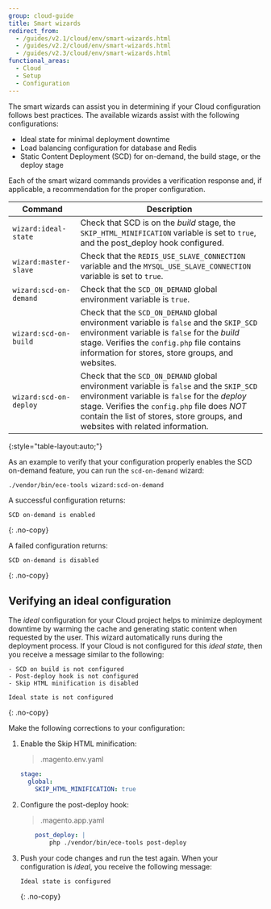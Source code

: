 ```yaml
---
group: cloud-guide
title: Smart wizards
redirect_from:
  - /guides/v2.1/cloud/env/smart-wizards.html
  - /guides/v2.2/cloud/env/smart-wizards.html
  - /guides/v2.3/cloud/env/smart-wizards.html
functional_areas:
  - Cloud
  - Setup
  - Configuration
---
```


The smart wizards can assist you in determining if your Cloud configuration follows best practices. The available wizards assist with the following configurations:

-  Ideal state for minimal deployment downtime
-  Load balancing configuration for database and Redis
-  Static Content Deployment (SCD) for on-demand, the build stage, or the deploy stage

Each of the smart wizard commands provides a verification response and, if applicable, a recommendation for the proper configuration.

Command | Description
------- | -----------
`wizard:ideal-state` | Check that SCD is on the _build_ stage, the `SKIP_HTML_MINIFICATION` variable is set to `true`, and the post_deploy hook configured.
`wizard:master-slave` | Check that the `REDIS_USE_SLAVE_CONNECTION` variable  and the `MYSQL_USE_SLAVE_CONNECTION` variable is set to `true`.
`wizard:scd-on-demand` | Check that the `SCD_ON_DEMAND` global environment variable is `true`.
`wizard:scd-on-build ` | Check that the `SCD_ON_DEMAND` global environment variable is `false` and the `SKIP_SCD` environment variable is `false` for the _build_ stage. Verifies the `config.php` file contains information for stores, store groups, and websites.
`wizard:scd-on-deploy` | Check that the `SCD_ON_DEMAND` global environment variable is `false` and the `SKIP_SCD` environment variable is `false` for the _deploy_ stage. Verifies the `config.php` file does _NOT_ contain the list of stores, store groups, and websites with related information.
{:style="table-layout:auto;"}

As an example to verify that your configuration properly enables the SCD on-demand feature, you can run the `scd-on-demand` wizard:

```bash
./vendor/bin/ece-tools wizard:scd-on-demand
```

A successful configuration returns:

```terminal
SCD on-demand is enabled
```
{: .no-copy}

A failed configuration returns:

```terminal
SCD on-demand is disabled
```
{: .no-copy}

## Verifying an ideal configuration

The _ideal_ configuration for your Cloud project helps to minimize deployment downtime by warming the cache and generating static content when requested by the user. This wizard automatically runs during the deployment process. If your Cloud is not configured for this _ideal state_, then you receive a message similar to the following:

```terminal
- SCD on build is not configured
- Post-deploy hook is not configured
- Skip HTML minification is disabled

Ideal state is not configured
```
{: .no-copy}

Make the following corrections to your configuration:

1.  Enable the Skip HTML minification:

    > .magento.env.yaml
    
    ```yaml
    stage:
      global:
        SKIP_HTML_MINIFICATION: true
    ```

1.  Configure the post-deploy hook:

    > .magento.app.yaml
    
    ```yaml
        post_deploy: |
            php ./vendor/bin/ece-tools post-deploy
    ```

1.  Push your code changes and run the test again. When your configuration is _ideal_, you receive the following message:

    ```terminal
    Ideal state is configured
    ```
    {: .no-copy}